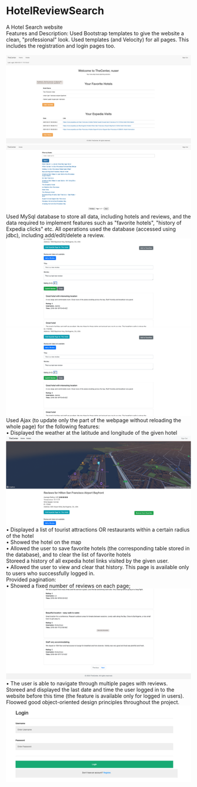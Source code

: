 # HotelReviewSearch
A Hotel Search website  
Features and Description: Used Bootstrap templates to give the website a clean, "professional" look. Used templates (and Velocity) for all pages. This includes the registration and login pages too.   <br><br>
![Alt text for the image](https://raw.githubusercontent.com/punnam14/HotelReviewSearch/main/Website%20Demo%20Images/Screenshot%202024-02-21%20at%205.49.49%20PM.png)
![Alt text for the image](https://raw.githubusercontent.com/punnam14/HotelReviewSearch/main/Website%20Demo%20Images/Screenshot%202024-02-21%20at%205.47.55%20PM.png)
Used MySql database to store all data, including hotels and reviews, and the data required to implement features such as "favorite hotels", "history of Expedia clicks" etc. All operations used the database (accessed using jdbc), including add/edit/delete a review.  
![Alt text for the image](https://raw.githubusercontent.com/punnam14/HotelReviewSearch/main/Website%20Demo%20Images/Screenshot%202024-02-21%20at%205.51.19%20PM.png)
![Alt text for the image](https://raw.githubusercontent.com/punnam14/HotelReviewSearch/main/Website%20Demo%20Images/Screenshot%202024-02-21%20at%205.51.19%20PM.png)
Used Ajax (to update only the part of the webpage without reloading the whole page) for the following features:  
• Displayed the weather at the latitude and longitude of the given hotel  
![Alt text for the image](https://raw.githubusercontent.com/punnam14/HotelReviewSearch/main/Website%20Demo%20Images/Screenshot%202024-02-21%20at%205.48.31%20PM.png)
• Displayed a list of tourist attractions OR restaurants within a certain radius of the hotel  
• Showed the hotel on the map  
• Allowed the user to save favorite hotels (the corresponding table stored in the database), and to clear the list of favorite hotels  
Storeed a history of all expedia hotel links visited by the given user.   
• Allowed the user to view and clear that history. This page is available only to users who successfully logged in.  
Provided pagination:  
• Showed a fixed number of reviews on each page;  
![Alt text for the image](https://raw.githubusercontent.com/punnam14/HotelReviewSearch/main/Website%20Demo%20Images/Screenshot%202024-02-21%20at%205.48.58%20PM.png)
• The user is able to navigate through multiple pages with reviews.  
Storeed and displayed the last date and time the user logged in to the website before this time (the feature is available only for logged in users).  
Floowed good object-oriented design principles throughout the project.   
![Alt text for the image](https://raw.githubusercontent.com/punnam14/HotelReviewSearch/main/Website%20Demo%20Images/Screenshot%202024-02-21%20at%205.49.19%20PM.png)
